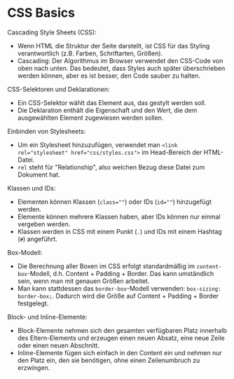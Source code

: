 # CSS Basics

Cascading Style Sheets (CSS):

- Wenn HTML die Struktur der Seite darstellt, ist CSS für das Styling verantwortlich (z.B. Farben, Schriftarten, Größen).
- Cascading: Der Algorithmus im Browser verwendet den CSS-Code von oben nach unten. Das bedeutet, dass Styles auch später überschrieben werden können, aber es ist besser, den Code sauber zu halten.

CSS-Selektoren und Deklarationen:

- Ein CSS-Selektor wählt das Element aus, das gestylt werden soll.
- Die Deklaration enthält die Eigenschaft und den Wert, die dem ausgewählten Element zugewiesen werden sollen.

Einbinden von Stylesheets:

- Um ein Stylesheet hinzuzufügen, verwendet man `<link rel="stylesheet" href="css/styles.css">` im Head-Bereich der HTML-Datei.
- `rel` steht für "Relationship", also welchen Bezug diese Datei zum Dokument hat.

Klassen und IDs:

- Elementen können Klassen (`class=""`) oder IDs (`id=""`) hinzugefügt werden.
- Elemente können mehrere Klassen haben, aber IDs können nur einmal vergeben werden.
- Klassen werden in CSS mit einem Punkt (`.`) und IDs mit einem Hashtag (`#`) angeführt.

Box-Modell:

- Die Berechnung aller Boxen im CSS erfolgt standardmäßig im `content-box`-Modell, d.h. Content + Padding + Border. Das kann umständlich sein, wenn man mit genauen Größen arbeitet.
- Man kann stattdessen das `border-box`-Modell verwenden: `box-sizing: border-box;`. Dadurch wird die Größe auf Content + Padding + Border festgelegt.

Block- und Inline-Elemente:

- Block-Elemente nehmen sich den gesamten verfügbaren Platz innerhalb des Eltern-Elements und erzeugen einen neuen Absatz, eine neue Zeile oder einen neuen Abschnitt.
- Inline-Elemente fügen sich einfach in den Content ein und nehmen nur den Platz ein, den sie benötigen, ohne einen Zeilenumbruch zu erzwingen.
